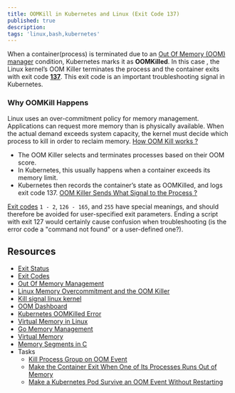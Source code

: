```yaml
---
title: OOMKill in Kubernetes and Linux (Exit Code 137)
published: true
description:
tags: 'linux,bash,kubernetes'
---
```


When a container(process) is terminated due to an [Out Of Memory (OOM) manager][out-of-mem-mngmnt] condition, Kubernetes marks it as **OOMKilled**. In this case , the Linux kernel’s OOM Killer terminates the process and the container exits with exit code [**137**][list-of-exit-codes]. This exit code is an important troubleshooting signal in Kubernetes.

### Why OOMKill Happens

Linux uses an over-commitment policy for memory management. Applications can request more memory than is physically available. When the actual demand exceeds system capacity, the kernel must decide which process to kill in order to reclaim memory. [How OOM Kill works ?][out-of-mem-mngmnt]

- The OOM Killer selects and terminates processes based on their OOM score.
- In Kubernetes, this usually happens when a container exceeds its memory limit.
- Kubernetes then records the container’s state as OOMKilled, and logs exit code 137. [OOM Killer Sends What Signal to the Process ?][kill-sig-in-linux]

[Exit codes][list-of-exit-codes] `1 - 2`, `126 - 165`, and `255` have special meanings, and should therefore be avoided for user-specified exit parameters. Ending a script with exit 127 would certainly cause confusion when troubleshooting (is the error code a "command not found" or a user-defined one?).

## Resources

- [Exit Status][exit-status]
- [Exit Codes][list-of-exit-codes]
- [Out Of Memory Management][out-of-mem-mngmnt]
- [Linux Memory Overcommitment and the OOM Killer][memory-overcommitment-oom-killer]
- [Kill signal linux kernel][kill-sig-in-linux]
- [OOM Dashboard][oom-grafana-dashboard]
- [Kubernetes OOMKilled Error][kubernetes-oomkilled-error]
- [Virtual Memory in Linux][virt-mem-in-linux]
- [Go Memory Management][go-mem-mngmnt]
- [Virtual Memory][virt-memory]
- [Memory Segments in C][mem-seg-in-c]
- Tasks
  - [Kill Process Group on OOM Event][kill-process-group-on-oom-event]
  - [Make the Container Exit When One of Its Processes Runs Out of Memory][kill-container-on-child-process-oom-event-docker]
  - [Make a Kubernetes Pod Survive an OOM Event Without Restarting][make-kubernetes-pod-outlive-oom-event]

[exit-status]: https://www.gnu.org/software/bash/manual/html_node/Exit-Status.html
[list-of-exit-codes]: https://tldp.org/LDP/abs/html/exitcodes.html
[out-of-mem-mngmnt]: https://www.kernel.org/doc/gorman/html/understand/understand016.html
[kill-sig-in-linux]: https://github.com/torvalds/linux/blob/master/mm/oom_kill.c#L948
[oom-grafana-dashboard]: https://grafana.com/grafana/dashboards/16718-oom-and-restarts/
[kubernetes-oomkilled-error]: https://lumigo.io/kubernetes-troubleshooting/kubernetes-oomkilled-error-how-to-fix-and-tips-for-preventing-it/
[memory-overcommitment-oom-killer]: https://www.baeldung.com/linux/memory-overcommitment-oom-killer
[virt-mem-in-linux]: https://www.youtube.com/watch?v=2bjuqRLFaHc
[go-mem-mngmnt]: https://povilasv.me/go-memory-management/
[kill-process-group-on-oom-event]: https://labs.iximiuz.com/challenges/kill-process-group-on-oom-event
[kill-container-on-child-process-oom-event-docker]: https://labs.iximiuz.com/challenges/kill-container-on-child-process-oom-event-docker
[make-kubernetes-pod-outlive-oom-event]: https://labs.iximiuz.com/challenges/make-kubernetes-pod-outlive-oom-event
[virt-memory]: https://www.cs.uic.edu/~jbell/CourseNotes/OperatingSystems/9_VirtualMemory.html
[mem-seg-in-c]: https://youtu.be/urU7UhF7D3Q
